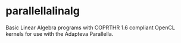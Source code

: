 parallellalinalg
================

Basic Linear Algebra programs with COPRTHR 1.6 compliant OpenCL kernels for use with the Adapteva Parallella.
